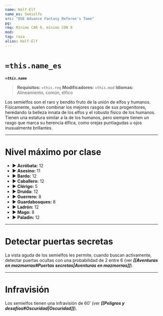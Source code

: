 ```yaml
---
name: Half-Elf
name_es: Semielfo
src: "OSE Advance Fantasy Referee's Tome"
pg: 
req: Mínimo CAR 9, mínimo CON 9
mod: 
tag: raza
alias: Half-Elf
---
```

# `=this.name_es` 

**_`=this.name`_**

> **Requisitos:** `=this.req`
> **Modificadores:** `=this.mod`
> **Idiomas:** Alineamiento, común, élfico

Los semielfos son el raro y bendito fruto de la unión de elfos y humanos. Físicamente, suelen combinar los mejores rasgos de sus progenitores, heredando la belleza innata de los elfos y el robusto físico de los humanos. Tienen una estatura similar a la de los humanos, pero siempre tienen un rasgo que marca su herencia élfica, como orejas puntiagudas u ojos inusualmente brillantes.

---
# Nivel máximo por clase 

- ▶ **Acróbata:** 12 
- ▶ **Asesino:** 11 
- ▶ **Bardo:** 12 
- ▶ **Caballero:** 12 
- ▶ **Clérigo:** 5 
- ▶ **Druida:** 12 
- ▶ **Guerrero:** 8 
- ▶ **Guardabosques:** 8 
- ▶ **Ladrón:** 12 
- ▶ **Mago:** 8 
- ▶ **Paladín:** 12

---
# Detectar puertas secretas

La vista aguda de los semielfos les permite, cuando buscan activamente, detectar puertas ocultas con una probabilidad de 2 entre 6 (ver **_[[Aventuras en mazmorras#Puertas secretas|Aventuras en mazmorras]]_**).

---
# Infravisión

Los semielfos tienen una infravisión de 60’ (ver **_[[Peligros y desafíos#Oscuridad|Oscuridad]]_**).
